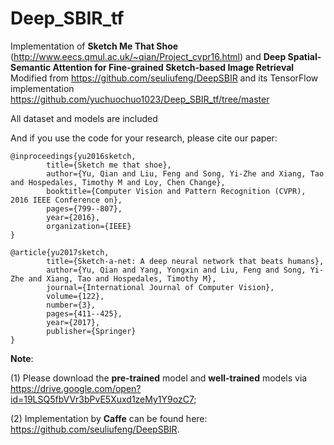 # Deep_SBIR_tf
Implementation of **Sketch Me That Shoe** (http://www.eecs.qmul.ac.uk/~qian/Project_cvpr16.html) and **Deep Spatial-Semantic Attention for Fine-grained Sketch-based Image Retrieval**
Modified from https://github.com/seuliufeng/DeepSBIR and its TensorFlow implementation https://github.com/yuchuochuo1023/Deep_SBIR_tf/tree/master

All dataset and models are included

And if you use the code for your research, please cite our paper:

    @inproceedings{yu2016sketch,
            title={Sketch me that shoe},
            author={Yu, Qian and Liu, Feng and Song, Yi-Zhe and Xiang, Tao and Hospedales, Timothy M and Loy, Chen Change},
            booktitle={Computer Vision and Pattern Recognition (CVPR), 2016 IEEE Conference on},
            pages={799--807},
            year={2016},
            organization={IEEE}
    }

    @article{yu2017sketch,
            title={Sketch-a-net: A deep neural network that beats humans},
            author={Yu, Qian and Yang, Yongxin and Liu, Feng and Song, Yi-Zhe and Xiang, Tao and Hospedales, Timothy M},
            journal={International Journal of Computer Vision},
            volume={122},
            number={3},
            pages={411--425},
            year={2017},
            publisher={Springer}
    }
    
**Note**: 

(1) Please download the **pre-trained** model and **well-trained** models via https://drive.google.com/open?id=19LSQ5fbVVr3bPvE5Xuxd1zeMy1Y9ozC7;

(2) Implementation by **Caffe** can be found here: https://github.com/seuliufeng/DeepSBIR.

